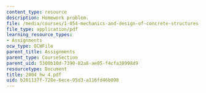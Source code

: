 ```yaml
---
content_type: resource
description: Homework problem.
file: /media/courses/1-054-mechanics-and-design-of-concrete-structures-spring-2004/b201137f728e6ece95d3a116fd46b098_2004_hw_4.pdf
file_type: application/pdf
learning_resource_types:
- Assignments
ocw_type: OCWFile
parent_title: Assignments
parent_type: CourseSection
parent_uid: 5300b10d-7390-82a8-ae05-f4cfa38998d9
resourcetype: Document
title: 2004_hw_4.pdf
uid: b201137f-728e-6ece-95d3-a116fd46b098
---
```

